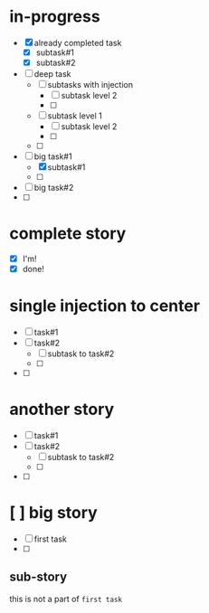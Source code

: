 # in-progress
- [x] already completed task
    - [x] subtask#1
    - [x] subtask#2
- [ ] deep task
    - [ ] subtasks with injection
        - [ ] subtask level 2
        - [ ] 
    - [ ] subtask level 1
        - [ ] subtask level 2
        - [ ] 
    - [ ] 
- [ ] big task#1
    - [x] subtask#1
    - [ ] 
- [ ] big task#2
- [ ] 

# complete story
- [x] I'm!
- [x] done!

# single injection to center
- [ ] task#1
- [ ] task#2
    - [ ] subtask to task#2
    - [ ] 
- [ ] 

# another story
- [ ] task#1
- [ ] task#2
    - [ ] subtask to task#2
    - [ ]
- [ ] 

# [ ] big story
- [ ] first task
- [ ] 

## sub-story
this is not a part of `first task`
